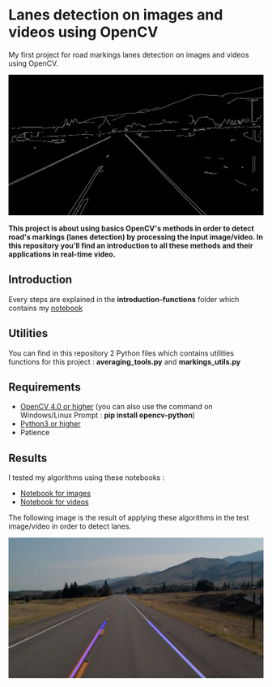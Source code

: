 # Lanes detection on images and videos using OpenCV
My first project for road markings lanes detection on images and videos using OpenCV.

![plot](results/imgs/canny1.jpg)

**This project is about using basics OpenCV's methods in order to detect road's markings (lanes detection) by processing the input image/video. In this repository you'll find an introduction to all these methods and their applications in real-time video.**

## Introduction 

Every steps are explained in the **introduction-functions** folder which contains my [notebook](https://github.com/fredotran/lanes-detection-opencv/blob/main/introduction-functions/Introduction_to_road_markings_detection.ipynb)

## Utilities

You can find in this repository 2 Python files which contains utilities functions for this project : **averaging_tools.py** and **markings_utils.py**

## Requirements

* [OpenCV 4.0 or higher](https://opencv.org/releases/) (you can also use the command on Windows/Linux Prompt : **pip install opencv-python**)
* [Python3 or higher](https://www.python.org/downloads/)
* Patience

## Results 

I tested my algorithms using these notebooks :

* [Notebook for images](https://github.com/fredotran/lanes-detection-opencv/blob/main/Algorithm_road_markings_detection_on_images.ipynb)
* [Notebook for videos](https://github.com/fredotran/lanes-detection-opencv/blob/main/Algorithm_road_markings_detection_on_videos.ipynb)

The following image is the result of applying these algorithms in the test image/video in order to detect lanes.

![plot](results/imgs/res2.jpg)
